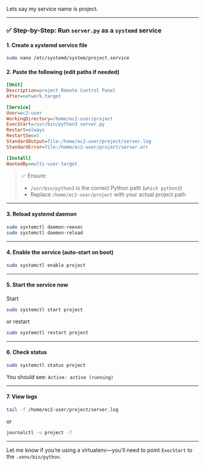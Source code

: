 Lets say my service name is project.

---

### ✅ Step-by-Step: Run `server.py` as a `systemd` service

#### 1. **Create a systemd service file**

```bash
sudo nano /etc/systemd/system/project.service
```

#### 2. **Paste the following (edit paths if needed)**

```ini
[Unit]
Description=project Remote Control Panel
After=network.target

[Service]
User=ec2-user
WorkingDirectory=/home/ec2-user/project
ExecStart=/usr/bin/python3 server.py
Restart=always
RestartSec=5
StandardOutput=file:/home/ec2-user/project/server.log
StandardError=file:/home/ec2-user/project/server.err

[Install]
WantedBy=multi-user.target
```

> ✅ Ensure:
>
> * `/usr/bin/python3` is the correct Python path (`which python3`)
> * Replace `/home/ec2-user/project` with your actual project path

---

#### 3. **Reload systemd daemon**

```bash
sudo systemctl daemon-reexec
sudo systemctl daemon-reload
```

---

#### 4. **Enable the service (auto-start on boot)**

```bash
sudo systemctl enable project
```

---

#### 5. **Start the service now**

Start

```bash
sudo systemctl start project
```

or restart

```bash
sudo systemctl restart project
```

---

#### 6. **Check status**

```bash
sudo systemctl status project
```

You should see: `Active: active (running)`

---

#### 7. **View logs**

```bash
tail -f /home/ec2-user/project/server.log
```

or

```bash
journalctl -u project -f
```

---

Let me know if you’re using a virtualenv—you’ll need to point `ExecStart` to the `.venv/bin/python`.
